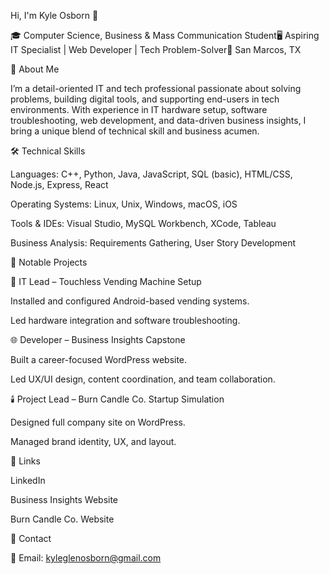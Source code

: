 Hi, I'm Kyle Osborn 👋

🎓 Computer Science, Business & Mass Communication Student🖥️ Aspiring IT Specialist | Web Developer | Tech Problem-Solver📍 San Marcos, TX

💼 About Me

I’m a detail-oriented IT and tech professional passionate about solving problems, building digital tools, and supporting end-users in tech environments. With experience in IT hardware setup, software troubleshooting, web development, and data-driven business insights, I bring a unique blend of technical skill and business acumen.

🛠️ Technical Skills

Languages: C++, Python, Java, JavaScript, SQL (basic), HTML/CSS, Node.js, Express, React

Operating Systems: Linux, Unix, Windows, macOS, iOS

Tools & IDEs: Visual Studio, MySQL Workbench, XCode, Tableau

Business Analysis: Requirements Gathering, User Story Development

📂 Notable Projects

🔧 IT Lead – Touchless Vending Machine Setup

Installed and configured Android-based vending systems.

Led hardware integration and software troubleshooting.

🌐 Developer – Business Insights Capstone

Built a career-focused WordPress website.

Led UX/UI design, content coordination, and team collaboration.

🕯️ Project Lead – Burn Candle Co. Startup Simulation

Designed full company site on WordPress.

Managed brand identity, UX, and layout.

🔗 Links

LinkedIn

Business Insights Website

Burn Candle Co. Website

📢 Contact

📧 Email: kyleglenosborn@gmail.com
